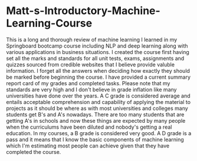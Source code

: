 # Matt-s-Introductory-Machine-Learning-Course
This is a long and thorough review of machine learning I learned in my Springboard bootcamp course including NLP and deep learning along with various applications in business situations.  I created the course first having set all the marks and standards for all unit tests, exams, assignments and quizzes sourced from credible websites that I believe provide valuble information.  I forget all the answers when deciding how exactly they should be marked before beginning the course.  I have provided a current summary report card of my grades and completed tasks.  Please note that my standards are very high and I don't believe in grade inflation like many universities have done over the years.  A C grade is considered average and entails acceptable comprehension and capability of applying the material to projects as it should be where as with most universities and colleges many students get B's and A's nowadays.  There are too many students that are getting A's in schools and now these things are expected by many people when the curriculums have been diluted and nobody's getting a real education.  In my courses, a B grade is considered very good.  A D grade is a pass and it means that I know the basic components of machine learning which I'm estimating most people can achieve given that they have completed the course.
